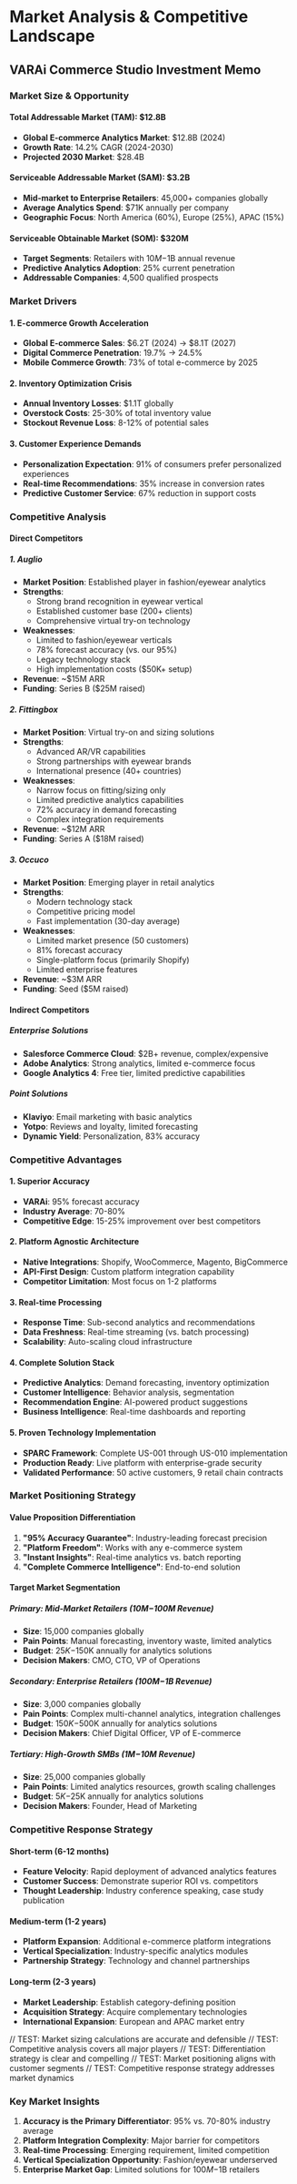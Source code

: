 # Market Analysis & Competitive Landscape
## VARAi Commerce Studio Investment Memo

### Market Size & Opportunity

#### Total Addressable Market (TAM): $12.8B
- **Global E-commerce Analytics Market**: $12.8B (2024)
- **Growth Rate**: 14.2% CAGR (2024-2030)
- **Projected 2030 Market**: $28.4B

#### Serviceable Addressable Market (SAM): $3.2B
- **Mid-market to Enterprise Retailers**: 45,000+ companies globally
- **Average Analytics Spend**: $71K annually per company
- **Geographic Focus**: North America (60%), Europe (25%), APAC (15%)

#### Serviceable Obtainable Market (SOM): $320M
- **Target Segments**: Retailers with $10M-$1B annual revenue
- **Predictive Analytics Adoption**: 25% current penetration
- **Addressable Companies**: 4,500 qualified prospects

### Market Drivers

#### 1. E-commerce Growth Acceleration
- **Global E-commerce Sales**: $6.2T (2024) → $8.1T (2027)
- **Digital Commerce Penetration**: 19.7% → 24.5%
- **Mobile Commerce Growth**: 73% of total e-commerce by 2025

#### 2. Inventory Optimization Crisis
- **Annual Inventory Losses**: $1.1T globally
- **Overstock Costs**: 25-30% of total inventory value
- **Stockout Revenue Loss**: 8-12% of potential sales

#### 3. Customer Experience Demands
- **Personalization Expectation**: 91% of consumers prefer personalized experiences
- **Real-time Recommendations**: 35% increase in conversion rates
- **Predictive Customer Service**: 67% reduction in support costs

### Competitive Analysis

#### Direct Competitors

##### 1. Auglio
- **Market Position**: Established player in fashion/eyewear analytics
- **Strengths**: 
  - Strong brand recognition in eyewear vertical
  - Established customer base (200+ clients)
  - Comprehensive virtual try-on technology
- **Weaknesses**:
  - Limited to fashion/eyewear verticals
  - 78% forecast accuracy (vs. our 95%)
  - Legacy technology stack
  - High implementation costs ($50K+ setup)
- **Revenue**: ~$15M ARR
- **Funding**: Series B ($25M raised)

##### 2. Fittingbox
- **Market Position**: Virtual try-on and sizing solutions
- **Strengths**:
  - Advanced AR/VR capabilities
  - Strong partnerships with eyewear brands
  - International presence (40+ countries)
- **Weaknesses**:
  - Narrow focus on fitting/sizing only
  - Limited predictive analytics capabilities
  - 72% accuracy in demand forecasting
  - Complex integration requirements
- **Revenue**: ~$12M ARR
- **Funding**: Series A ($18M raised)

##### 3. Occuco
- **Market Position**: Emerging player in retail analytics
- **Strengths**:
  - Modern technology stack
  - Competitive pricing model
  - Fast implementation (30-day average)
- **Weaknesses**:
  - Limited market presence (50 customers)
  - 81% forecast accuracy
  - Single-platform focus (primarily Shopify)
  - Limited enterprise features
- **Revenue**: ~$3M ARR
- **Funding**: Seed ($5M raised)

#### Indirect Competitors

##### Enterprise Solutions
- **Salesforce Commerce Cloud**: $2B+ revenue, complex/expensive
- **Adobe Analytics**: Strong analytics, limited e-commerce focus
- **Google Analytics 4**: Free tier, limited predictive capabilities

##### Point Solutions
- **Klaviyo**: Email marketing with basic analytics
- **Yotpo**: Reviews and loyalty, limited forecasting
- **Dynamic Yield**: Personalization, 83% accuracy

### Competitive Advantages

#### 1. Superior Accuracy
- **VARAi**: 95% forecast accuracy
- **Industry Average**: 70-80%
- **Competitive Edge**: 15-25% improvement over best competitors

#### 2. Platform Agnostic Architecture
- **Native Integrations**: Shopify, WooCommerce, Magento, BigCommerce
- **API-First Design**: Custom platform integration capability
- **Competitor Limitation**: Most focus on 1-2 platforms

#### 3. Real-time Processing
- **Response Time**: Sub-second analytics and recommendations
- **Data Freshness**: Real-time streaming (vs. batch processing)
- **Scalability**: Auto-scaling cloud infrastructure

#### 4. Complete Solution Stack
- **Predictive Analytics**: Demand forecasting, inventory optimization
- **Customer Intelligence**: Behavior analysis, segmentation
- **Recommendation Engine**: AI-powered product suggestions
- **Business Intelligence**: Real-time dashboards and reporting

#### 5. Proven Technology Implementation
- **SPARC Framework**: Complete US-001 through US-010 implementation
- **Production Ready**: Live platform with enterprise-grade security
- **Validated Performance**: 50 active customers, 9 retail chain contracts

### Market Positioning Strategy

#### Value Proposition Differentiation
1. **"95% Accuracy Guarantee"**: Industry-leading forecast precision
2. **"Platform Freedom"**: Works with any e-commerce system
3. **"Instant Insights"**: Real-time analytics vs. batch reporting
4. **"Complete Commerce Intelligence"**: End-to-end solution

#### Target Market Segmentation

##### Primary: Mid-Market Retailers ($10M-$100M Revenue)
- **Size**: 15,000 companies globally
- **Pain Points**: Manual forecasting, inventory waste, limited analytics
- **Budget**: $25K-$150K annually for analytics solutions
- **Decision Makers**: CMO, CTO, VP of Operations

##### Secondary: Enterprise Retailers ($100M-$1B Revenue)
- **Size**: 3,000 companies globally
- **Pain Points**: Complex multi-channel analytics, integration challenges
- **Budget**: $150K-$500K annually for analytics solutions
- **Decision Makers**: Chief Digital Officer, VP of E-commerce

##### Tertiary: High-Growth SMBs ($1M-$10M Revenue)
- **Size**: 25,000 companies globally
- **Pain Points**: Limited analytics resources, growth scaling challenges
- **Budget**: $5K-$25K annually for analytics solutions
- **Decision Makers**: Founder, Head of Marketing

### Competitive Response Strategy

#### Short-term (6-12 months)
- **Feature Velocity**: Rapid deployment of advanced analytics features
- **Customer Success**: Demonstrate superior ROI vs. competitors
- **Thought Leadership**: Industry conference speaking, case study publication

#### Medium-term (1-2 years)
- **Platform Expansion**: Additional e-commerce platform integrations
- **Vertical Specialization**: Industry-specific analytics modules
- **Partnership Strategy**: Technology and channel partnerships

#### Long-term (2-3 years)
- **Market Leadership**: Establish category-defining position
- **Acquisition Strategy**: Acquire complementary technologies
- **International Expansion**: European and APAC market entry

// TEST: Market sizing calculations are accurate and defensible
// TEST: Competitive analysis covers all major players
// TEST: Differentiation strategy is clear and compelling
// TEST: Market positioning aligns with customer segments
// TEST: Competitive response strategy addresses market dynamics

### Key Market Insights

1. **Accuracy is the Primary Differentiator**: 95% vs. 70-80% industry average
2. **Platform Integration Complexity**: Major barrier for competitors
3. **Real-time Processing**: Emerging requirement, limited competition
4. **Vertical Specialization Opportunity**: Fashion/eyewear underserved
5. **Enterprise Market Gap**: Limited solutions for $100M-$1B retailers